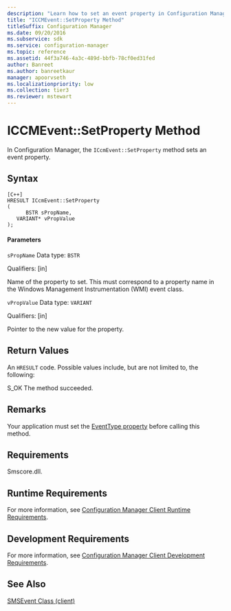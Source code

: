 ```yaml
---
description: "Learn how to set an event property in Configuration Manager using ICcmEvent::SetProperty method class."
title: "ICCMEvent::SetProperty Method"
titleSuffix: Configuration Manager
ms.date: 09/20/2016
ms.subservice: sdk
ms.service: configuration-manager
ms.topic: reference
ms.assetid: 44f3a746-4a3c-489d-bbfb-78cf0ed31fed
author: Banreet
ms.author: banreetkaur
manager: apoorvseth
ms.localizationpriority: low
ms.collection: tier3
ms.reviewer: mstewart
---
```

# ICCMEvent::SetProperty Method
In Configuration Manager, the `ICcmEvent::SetProperty` method sets an event property.

## Syntax

```
[C++]
HRESULT ICcmEvent::SetProperty
(
      BSTR sPropName,
   VARIANT* vPropValue
);
```

#### Parameters
 `sPropName`
 Data type: `BSTR`

 Qualifiers: [in]

 Name of the property to set. This must correspond to a property name in the Windows Management Instrumentation (WMI) event class.

 `vPropValue`
 Data type: `VARIANT`

 Qualifiers: [in]

 Pointer to the new value for the property.

## Return Values
 An `HRESULT` code. Possible values include, but are not limited to, the following:

 S_OK
 The method succeeded.

## Remarks
 Your application must set the [EventType property](../../../../../develop/reference/core/servers/manage/iccmevent--eventtype-property.md) before calling this method.

## Requirements
 Smscore.dll.

## Runtime Requirements
 For more information, see [Configuration Manager Client Runtime Requirements](../../../../../develop/core/reqs/client-runtime-requirements.md).

## Development Requirements
 For more information, see [Configuration Manager Client Development Requirements](../../../../../develop/core/reqs/client-development-requirements.md).

## See Also
 [SMSEvent Class (client)](../../../../../develop/reference/core/servers/manage/smsevent-class.md)

